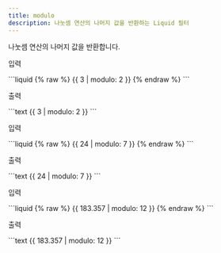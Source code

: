 ```yaml
---
title: modulo
description: 나눗셈 연산의 나머지 값을 반환하는 Liquid 필터
---
```


나눗셈 연산의 나머지 값을 반환합니다.

<p class="code-label">입력</p>
```liquid
{% raw %}
{{ 3 | modulo: 2 }}
{% endraw %}
```

<p class="code-label">출력</p>
```text
{{ 3 | modulo: 2 }}
```

<p class="code-label">입력</p>
```liquid
{% raw %}
{{ 24 | modulo: 7 }}
{% endraw %}
```

<p class="code-label">출력</p>
```text
{{ 24 | modulo: 7 }}
```

<p class="code-label">입력</p>
```liquid
{% raw %}
{{ 183.357 | modulo: 12 }}
{% endraw %}
```

<p class="code-label">출력</p>
```text
{{ 183.357 | modulo: 12 }}
```
